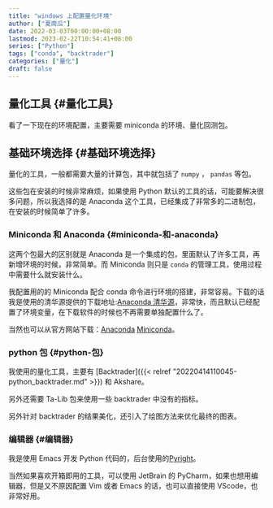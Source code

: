 ```yaml
---
title: "windows 上配置量化环境"
author: ["夏南瓜"]
date: 2022-03-03T00:00:00+08:00
lastmod: 2023-02-22T10:54:41+08:00
series: ["Python"]
tags: ["conda", "backtrader"]
categories: ["量化"]
draft: false
---
```


## 量化工具 {#量化工具}

看了一下现在的环境配置，主要需要 miniconda 的环境、量化回测包。


## 基础环境选择 {#基础环境选择}

量化的工具，一般都需要大量的计算包，其中就包括了 `numpy` ， `pandas` 等包。

这些包在安装的时候非常麻烦，如果使用 Python 默认的工具的话，可能要解决很多问题，所以我选择的是 Anaconda 这个工具，已经集成了非常多的二进制包，在安装的时候简单了许多。


### Miniconda 和 Anaconda {#miniconda-和-anaconda}

这两个包最大的区别就是 Anaconda 是一个集成的包，里面默认了许多工具，再新增环境的时候，非常简单。而 Miniconda 则只是 `conda` 的管理工具，使用过程中需要什么就安装什么。

我配置用的的 Miniconda 配合 conda 命令进行环境的搭建，非常容易。下载的话我是使用的清华源提供的下载地址:[Anaconda 清华源](https://mirrors.tuna.tsinghua.edu.cn/anaconda/)，非常快，而且默认已经配置了环境变量，在下载软件的时候也不再需要单独配置什么了。

当然也可以从官方网站下载：[Anaconda](https://www.anaconda.com/products/individual) [Miniconda](https://docs.conda.io/en/latest/miniconda.html)。


### python 包 {#python-包}

我使用的量化工具，主要有 [Backtrader]({{< relref "20220414110045-python_backtrader.md" >}}) 和 Akshare。

另外还需要 Ta-Lib 包来使用一些 backtrader 中没有的指标。

另外针对 backtrader 的结果美化，还引入了绘图方法来优化最终的图表。


### 编辑器 {#编辑器}

我是使用 Emacs 开发 Python 代码的，后台使用的[Pyright](https://github.com/Microsoft/pyright)。

当然如果喜欢开箱即用的工具，可以使用 JetBrain 的 PyCharm，如果也想用编辑器，但是又不原因配置 Vim 或者 Emacs 的话，也可以直接使用 VScode，也非常好用。
